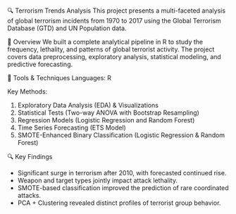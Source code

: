 🔍 Terrorism Trends Analysis
This project presents a multi-faceted analysis of global terrorism incidents from 1970 to 2017 using the Global Terrorism Database (GTD) and UN Population data.

📌 Overview
We built a complete analytical pipeline in R to study the frequency, lethality, and patterns of global terrorist activity. The project covers data preprocessing, exploratory analysis, statistical modeling, and predictive forecasting.

🧰 Tools & Techniques
Languages: R

Key Methods:

1. Exploratory Data Analysis (EDA) & Visualizations
2. Statistical Tests (Two-way ANOVA with Bootstrap Resampling)
3. Regression Models (Logistic Regression and Random Forest)
4. Time Series Forecasting (ETS Model)
5. SMOTE-Enhanced Binary Classification (Logistic Regression & Random Forest)

🔍 Key Findings
- Significant surge in terrorism after 2010, with forecasted continued rise.
- Weapon and target types jointly impact attack lethality.
- SMOTE-based classification improved the prediction of rare coordinated attacks.
- PCA + Clustering revealed distinct profiles of terrorist group behavior.
